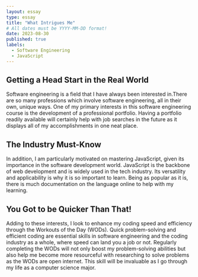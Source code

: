 ```yaml
---
layout: essay
type: essay
title: "What Intrigues Me"
# All dates must be YYYY-MM-DD format!
date: 2023-08-30
published: true
labels:
  - Software Engineering
  - JavaScript
---
```


## Getting a Head Start in the Real World

Software engineering is a field that I have always been interested in.There are so many professions which involve software engineering, all in their own, unique ways. One of my primary interests in this software engineering course is the development of a professional portfolio. Having a portfolio readily available will certainly help with job searches in the future as it displays all of my accomplishments in one neat place. 

## The Industry Must-Know

In addition, I am particularly motivated on mastering JavaScript, given its importance in the software development world. JavaScript is the backbone of web development and is widely used in the tech industry. Its versatility and applicability is why it is so important to learn. Being as popular as it is, there is much documentation on the language online to help with my learning.

## You Got to be Quicker Than That!

Adding to these interests, I look to enhance my coding speed and efficiency through the Workouts of the Day (WODs). Quick problem-solving and efficient coding are essential skills in software engineering and the coding industry as a whole, where speed can land you a job or not. Regularly completing the WODs will not only boost my problem-solving abilities but also help me become more resourceful with researching to solve problems as the WODs are open internet. This skill will be invaluable as I go through my life as a computer science major.


